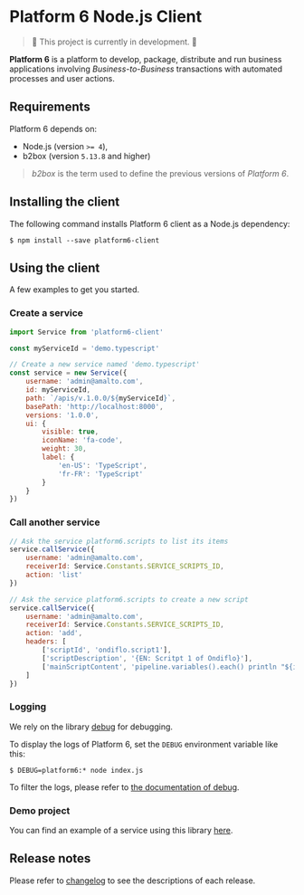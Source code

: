 # Platform 6 Node.js Client

> :construction: This project is currently in development. :construction:


__Platform 6__ is a platform to develop, package, distribute and run business applications involving _Business-to-Business_ transactions with automated processes and user actions.

## Requirements

Platform 6 depends on:

- Node.js (version `>= 4`),
- b2box (version `5.13.8` and higher)

> _b2box_ is the term used to define the previous versions of _Platform 6_.

## Installing the client

The following command installs Platform 6 client as a Node.js dependency:

```console
$ npm install --save platform6-client
```

## Using the client

A few examples to get you started.

### Create a service
```javascript
import Service from 'platform6-client'

const myServiceId = 'demo.typescript'

// Create a new service named 'demo.typescript'
const service = new Service({
	username: 'admin@amalto.com',
	id: myServiceId,
	path: `/apis/v.1.0.0/${myServiceId}`,
	basePath: 'http://localhost:8000',
	versions: '1.0.0',
	ui: {
		visible: true,
		iconName: 'fa-code',
		weight: 30,
		label: {
			'en-US': 'TypeScript',
			'fr-FR': 'TypeScript'
		}
	}
})
```

### Call another service
```javascript
// Ask the service platform6.scripts to list its items
service.callService({
	username: 'admin@amalto.com',
	receiverId: Service.Constants.SERVICE_SCRIPTS_ID,
	action: 'list'
})

// Ask the service platform6.scripts to create a new script
service.callService({
	username: 'admin@amalto.com',
	receiverId: Service.Constants.SERVICE_SCRIPTS_ID,
	action: 'add',
	headers: [
		['scriptId', 'ondiflo.script1'],
		['scriptDescription', '{EN: Scritpt 1 of Ondiflo}'],
		['mainScriptContent', 'pipeline.variables().each() println "${it}"']
	]
})
```

### Logging

We rely on the library [debug](https://github.com/visionmedia/debug) for debugging.

To display the logs of Platform 6, set the `DEBUG` environment variable like this:

```console
$ DEBUG=platform6:* node index.js
```

To filter the logs, please refer to [the documentation of debug](https://github.com/visionmedia/debug#debug).

### Demo project

You can find an example of a service using this library [here](https://bitbucket.org/amalto/dev-service-typescript).

## Release notes

Please refer to [changelog](./CHANGELOG.md) to see the descriptions of each release.
